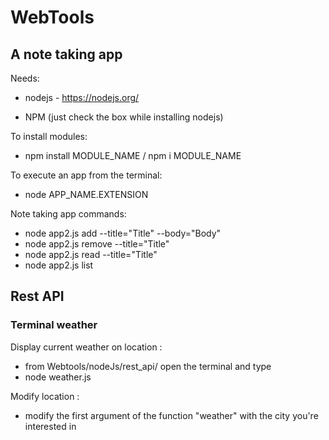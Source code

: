 # WebTools

## A note taking app

Needs:

- nodejs - https://nodejs.org/

- NPM (just check the box while installing nodejs)


To install modules:

- npm install MODULE_NAME
/
npm i MODULE_NAME


To execute an app from the terminal:

- node APP_NAME.EXTENSION

Note taking app commands:

- node app2.js add --title="Title" --body="Body"
- node app2.js remove --title="Title"
- node app2.js read --title="Title"
- node app2.js list

## Rest API

### Terminal weather

Display current weather on location :

- from Webtools/nodeJs/rest_api/ open the terminal and type
- node weather.js

Modify location :

- modify the first argument of the function "weather" with the city you're interested in
